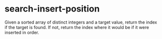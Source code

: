 # search-insert-position
Given a sorted array of distinct integers and a target value, return the index if the target is found. If not, return the index where it would be if it were inserted in order.

